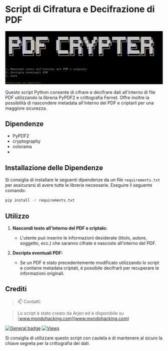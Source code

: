 # Script di Cifratura e Decifrazione di PDF

![Anteprima](https://github.com/arjeeeen/PDF-Crypter/blob/main/preview.png)

Questo script Python consente di cifrare e decifrare dati all'interno di file PDF utilizzando la libreria PyPDF2 e crittografia Fernet. Offre inoltre la possibilità di nascondere metadata all'interno del PDF e criptarli per una maggiore sicurezza.

## Dipendenze
- PyPDF2
- cryptography
- colorama
- 
## Installazione delle Dipendenze
Si consiglia di installare le seguenti dipendenze da un file `requirements.txt` per assicurarsi di avere tutte le librerie necessarie. Eseguire il seguente comando:

```bash
pip install -r requirements.txt
```

## Utilizzo
1. **Nascondi testo all'interno del PDF e criptalo:**
    - L'utente può inserire le informazioni desiderate (titolo, autore, soggetto, ecc.) che saranno cifrate e nascoste all'interno del PDF.

2. **Decripta eventuali PDF:**
    - Se un PDF è stato precedentemente modificato utilizzando lo script e contiene metadata criptati, è possibile decifrarli per recuperare le informazioni originali.

## Crediti

> 📫 Contatti:

> Lo script è stato creato da Arjen ed è disponibile su [www.mondohacking.com](www.mondohacking.com)

[![General badge](https://img.shields.io/badge/LinkedIn-0077B5?style=for-the-badge&logo=linkedin&logoColor=white)](https://www.linkedin.com/in/arjen-van-zwam-aa0b93288/)
[![Views](https://komarev.com/ghpvc/?username=arjeeeen&label=Repository+Views)](https://github.com/arjeeeen/Scan-porte)


Si consiglia di utilizzare questo script con cautela e di mantenere al sicuro la chiave segreta per la crittografia dei dati.
